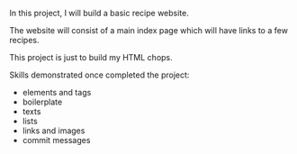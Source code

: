 In this project, I will build a basic recipe website.

The website will consist of a main index page which will have links to a few recipes.

This project is just to build my HTML chops.

Skills demonstrated once completed the project:
- elements and tags
- boilerplate
- texts
- lists
- links and images
- commit messages
